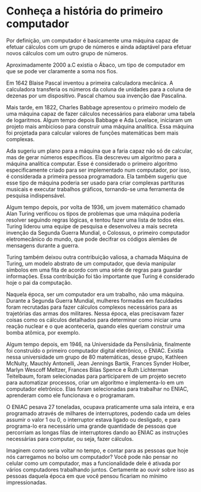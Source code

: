# Conheça a história do primeiro computador

Por definição, um computador é basicamente uma máquina capaz de efetuar cálculos com um grupo de números e ainda adaptável para efetuar novos cálculos com um outro grupo de números.

Aproximadamente 2000 a.C existia o Ábaco, um tipo de computador em que se pode ver claramente a soma nos fios.

Em 1642 Blaise Pascal inventou a primeira calculadora mecânica. A calculadora transferia os números da coluna de unidades para a coluna de dezenas por um dispositivo. Pascal chamou sua invenção dae Pascalina.

Mais tarde, em 1822, Charles Babbage apresentou o primeiro modelo de uma máquina capaz de fazer cálculos necessários para elaborar uma tabela de logaritmos. Algum tempo depois Babbage e Ada Lovelace, iniciaram um projeto mais ambicioso para construir uma máquina analítica. Essa máquina foi projetada para calcular valores de funções matemáticas bem mais complexas.

Ada sugeriu um plano para a máquina que a faria capaz não só de calcular, mas de gerar números específicos. Ela descreveu um algoritmo para a máquina analítica computar. Esse é considerado o primeiro algoritmo especificamente criado para ser implementado num computador, por isso, é considerada a primeira pessoa programadora. Ela também sugeriu que esse tipo de máquina poderia ser usado para criar complexas partituras musicais e executar trabalhos gráficos, tornando-se uma ferramenta de pesquisa indispensável. 

Algum tempo depois, por volta de 1936, um jovem matemático chamado Alan Turing verificou os tipos de problemas que uma máquina poderia resolver seguindo regras lógicas, e tentou fazer uma lista de todos eles. Turing liderou uma equipe de pesquisa e desenvolveu a mais secreta invenção da Segunda Guerra Mundial, o Colossus, o primeiro computador eletromecânico do mundo, que pode decifrar os códigos alemães de mensagens durante a guerra. 

Turing também deixou outra contribuição valiosa, a chamada Máquina de Turing, um modelo abstrato de um computador, que devia manipular símbolos em uma fita de acordo com uma série de regras para guardar informações. Essa contribuição foi tão importante que Turing é considerado hoje o pai da computação.

Naquela época, ser um computador era um trabalho, não uma máquina. Durante a Segunda Guerra Mundial, mulheres formadas em faculdades foram recrutadas para fazer cálculos complexos necessários para as trajetórias das armas dos militares. Nessa época, elas precisavam fazer coisas como os cálculos detalhados para determinar como iniciar uma reação nuclear e o que aconteceria, quando eles queriam construir uma bomba atômica, por exemplo.

Algum tempo depois, em 1946, na Universidade da Pensilvânia, finalmente foi construído o primeiro computador digital eletrônico, o ENIAC. Existia nessa universidade um grupo de 80 matemáticas, desse grupo, Kathleen McNulty, Mauchly Antonelli, Jean Jennings Bartik, Frances Synder Holber, Marlyn Wescoff Meltzer, Frances Bilas Spence e Ruth Lichterman Teitelbaum, foram selecionadas para participarem de um projeto secreto para automatizar processos, criar um algoritmo e implementa-lo em um computador eletrônico. Elas foram selecionadas para trabalhar no ENIAC, aprenderam como ele funcionava e o programaram.

O ENIAC pesava 27 toneladas, ocupava praticamente uma sala inteira, e era programado através de milhares de interruptores, podendo cada um deles assumir o valor 1 ou 0, o interruptor estava ligado ou desligado, e para programa-lo era necessário uma grande quantidade de pessoas que percorriam as longas filas de interruptores dando ao ENIAC as instruções necessárias para computar, ou seja, fazer cálculos.

Imaginem como seria voltar no tempo, e contar para as pessoas que hoje nós carregamos no bolso um computador? Você pode não pensar no celular como um computador, mas a funcionalidade dele é ativada por vários computadores trabalhando juntos. Certamente ao ouvir sobre isso as pessoas daquela época em que você pensou ficariam no mínimo impressionadas.

